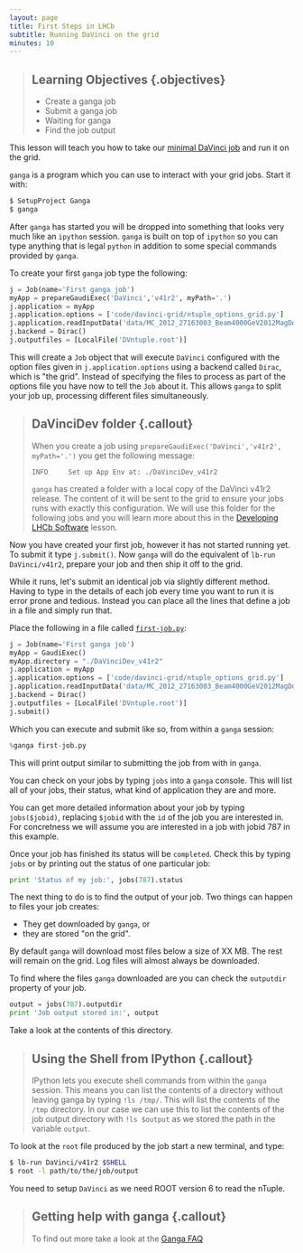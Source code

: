 ```yaml
---
layout: page
title: First Steps in LHCb
subtitle: Running DaVinci on the grid
minutes: 10
---
```

> ## Learning Objectives {.objectives}
>
> * Create a ganga job
> * Submit a ganga job
> * Waiting for ganga
> * Find the job output

This lesson will teach you how to take our [minimal DaVinci
job](minimal-dv-job.html) and run it on the grid.

`ganga` is a program which you can use to interact with your grid
jobs. Start it with:

```bash
$ SetupProject Ganga
$ ganga
```

After `ganga` has started you will be dropped into something that
looks very much like an `ipython` session. `ganga` is built on top of
`ipython` so you can type anything that is legal `python` in addition
to some special commands provided by `ganga`.

To create your first `ganga` job type the following:

```python
j = Job(name='First ganga job')
myApp = prepareGaudiExec('DaVinci','v41r2', myPath='.')
j.application = myApp
j.application.options = ['code/davinci-grid/ntuple_options_grid.py']
j.application.readInputData('data/MC_2012_27163003_Beam4000GeV2012MagDownNu2.5Pythia8_Sim08e_Digi13_Trig0x409f0045_Reco14a_Stripping20NoPrescalingFlagged_ALLSTREAMS.DST.py')
j.backend = Dirac()
j.outputfiles = [LocalFile('DVntuple.root')]
```

This will create a `Job` object that will execute `DaVinci` configured 
with the option files given in `j.application.options` using a
backend called `Dirac`, which is "the grid". Instead of specifying the
files to process as part of the options file you have now to tell the
`Job` about it. This allows `ganga` to split your job up,
processing different files simultaneously.

> ## DaVinciDev folder {.callout}
>
> When you create a job using `prepareGaudiExec('DaVinci','v41r2', myPath='.')`
> you get the following message:
> ```
> INFO     Set up App Env at: ./DaVinciDev_v41r2
> ```
> `ganga` has created a folder with a local copy of the DaVinci v41r2 release.
> The content of it will be sent to the grid to ensure your jobs runs with 
> exactly this configuration.
> We will use this folder for the following jobs and you will learn more about
> this in the [Developing LHCb Software](lhcb-dev.html) lesson.

Now you have created your first job, however it has not started
running yet. To submit it type `j.submit()`. Now `ganga` will do the
equivalent of `lb-run DaVinci/v41r2`, prepare your job and then
ship it off to the grid.

While it runs, let's submit an identical job via slightly different
method. Having to type in the details of each job every time you want
to run it is error prone and tedious. Instead you can place all the
lines that define a job in a file and simply run that.

Place the following in a file called [`first-job.py`](code/davinci-grid/first-job.py):

```python
j = Job(name='First ganga job')
myApp = GaudiExec()
myApp.directory = "./DaVinciDev_v41r2"
j.application = myApp
j.application.options = ['code/davinci-grid/ntuple_options_grid.py']
j.application.readInputData('data/MC_2012_27163003_Beam4000GeV2012MagDownNu2.5Pythia8_Sim08e_Digi13_Trig0x409f0045_Reco14a_Stripping20NoPrescalingFlagged_ALLSTREAMS.DST.py')
j.backend = Dirac()
j.outputfiles = [LocalFile('DVntuple.root')]
j.submit()
```

Which you can execute and submit like so, from within a `ganga`
session:

```python
%ganga first-job.py
```

This will print output similar to submitting the job from with in
`ganga`.

You can check on your jobs by typing `jobs` into a `ganga`
console. This will list all of your jobs, their status, what kind of
application they are and more.

You can get more detailed information about your job by typing
`jobs($jobid)`, replacing `$jobid` with the `id` of the job you are
interested in. For concretness we will assume you are interested in
a job with jobid 787 in this example.

Once your job has finished its status will be `completed`. Check this
by typing `jobs` or by printing out the status of one particular job:

```python
print 'Status of my job:', jobs(787).status
```

The next thing to do is to find the output of your job. Two things can
happen to files your job creates:

* They get downloaded by `ganga`, or
* they are stored "on the grid".

By default `ganga` will download most files below a size of XX MB. The
rest will remain on the grid. Log files will almost always be downloaded.

To find where the files `ganga` downloaded are you can check the `outputdir`
property of your job.

```python
output = jobs(787).outputdir
print 'Job output stored in:', output
```

Take a look at the contents of this directory.

> ## Using the Shell from IPython {.callout}
>
> IPython lets you execute shell commands from within the `ganga` session.
> This means you can list the contents of a directory without leaving ganga
> by typing `!ls /tmp/`. This will list the contents of the `/tmp` directory.
> In our case we can use this to list the contents of the job output directory
> with `!ls $output` as we stored the path in the variable `output`.

To look at the `root` file produced by the job start a new terminal, and
type:

```bash
$ lb-run DaVinci/v41r2 $SHELL
$ root -l path/to/the/job/output
```

You need to setup `DaVinci` as we need ROOT version 6 to read the nTuple.

> ## Getting help with ganga {.callout}
>
> To find out more take a look at the [Ganga FAQ](https://twiki.cern.ch/twiki/bin/view/LHCb/FAQ/GangaLHCbFAQ)
